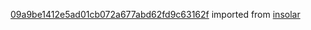 [09a9be1412e5ad01cb072a677abd62fd9c63162f](https://github.com/insolar/insolar/commit/09a9be1412e5ad01cb072a677abd62fd9c63162f) imported from [insolar](https://github.com/insolar/insolar)
